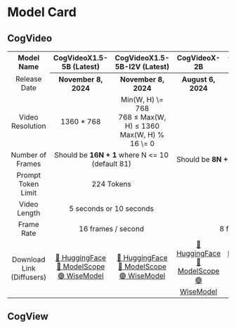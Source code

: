 ---
---

# Model Card

<!-- TODO: add model card for cogvideo and cogview -->

## CogVideo

<table style="border-collapse: collapse; width: 100%;">
  <tr>
    <th style="text-align: center;">Model Name</th>
    <th style="text-align: center;">CogVideoX1.5-5B (Latest)</th>
    <th style="text-align: center;">CogVideoX1.5-5B-I2V (Latest)</th>
    <th style="text-align: center;">CogVideoX-2B</th>
    <th style="text-align: center;">CogVideoX-5B</th>
    <th style="text-align: center;">CogVideoX-5B-I2V</th>
  </tr>
  <tr>
    <td style="text-align: center;">Release Date</td>
    <th style="text-align: center;">November 8, 2024</th>
    <th style="text-align: center;">November 8, 2024</th>
    <th style="text-align: center;">August 6, 2024</th>
    <th style="text-align: center;">August 27, 2024</th>
    <th style="text-align: center;">September 19, 2024</th>
  </tr>
  <tr>
    <td style="text-align: center;">Video Resolution</td>
    <td colspan="1" style="text-align: center;">1360 * 768</td>
    <td colspan="1" style="text-align: center;">Min(W, H) \= 768 <br> 768 ≤ Max(W, H) ≤ 1360 <br> Max(W, H) % 16 \= 0</td>
    <td colspan="3" style="text-align: center;">720 * 480</td>
  </tr>
  <tr>
    <td style="text-align: center;">Number of Frames</td>
    <td colspan="2" style="text-align: center;">Should be <b>16N + 1</b> where N <= 10 (default 81)</td>
    <td colspan="3" style="text-align: center;">Should be <b>8N + 1</b> where N <= 6 (default 49)</td>
  </tr>
  <tr>
    <td style="text-align: center;">Prompt Token Limit</td>
    <td colspan="2" style="text-align: center;">224 Tokens</td>
    <td colspan="3" style="text-align: center;">226 Tokens</td>
  </tr>
  <tr>
    <td style="text-align: center;">Video Length</td>
    <td colspan="2" style="text-align: center;">5 seconds or 10 seconds</td>
    <td colspan="3" style="text-align: center;">6 seconds</td>
  </tr>
  <tr>
    <td style="text-align: center;">Frame Rate</td>
    <td colspan="2" style="text-align: center;">16 frames / second </td>
    <td colspan="3" style="text-align: center;">8 frames / second </td>
  </tr>
  <tr>
    <td style="text-align: center;">Download Link (Diffusers)</td>
    <td style="text-align: center;"><a href="https://huggingface.co/THUDM/CogVideoX1.5-5B">🤗 HuggingFace</a><br><a href="https://modelscope.cn/models/ZhipuAI/CogVideoX1.5-5B">🤖 ModelScope</a><br><a href="https://wisemodel.cn/models/ZhipuAI/CogVideoX1.5-5B">🟣 WiseModel</a></td>
    <td style="text-align: center;"><a href="https://huggingface.co/THUDM/CogVideoX1.5-5B-I2V">🤗 HuggingFace</a><br><a href="https://modelscope.cn/models/ZhipuAI/CogVideoX1.5-5B-I2V">🤖 ModelScope</a><br><a href="https://wisemodel.cn/models/ZhipuAI/CogVideoX1.5-5B-I2V">🟣 WiseModel</a></td>
    <td style="text-align: center;"><a href="https://huggingface.co/THUDM/CogVideoX-2b">🤗 HuggingFace</a><br><a href="https://modelscope.cn/models/ZhipuAI/CogVideoX-2b">🤖 ModelScope</a><br><a href="https://wisemodel.cn/models/ZhipuAI/CogVideoX-2b">🟣 WiseModel</a></td>
    <td style="text-align: center;"><a href="https://huggingface.co/THUDM/CogVideoX-5b">🤗 HuggingFace</a><br><a href="https://modelscope.cn/models/ZhipuAI/CogVideoX-5b">🤖 ModelScope</a><br><a href="https://wisemodel.cn/models/ZhipuAI/CogVideoX-5b">🟣 WiseModel</a></td>
    <td style="text-align: center;"><a href="https://huggingface.co/THUDM/CogVideoX-5b-I2V">🤗 HuggingFace</a><br><a href="https://modelscope.cn/models/ZhipuAI/CogVideoX-5b-I2V">🤖 ModelScope</a><br><a href="https://wisemodel.cn/models/ZhipuAI/CogVideoX-5b-I2V">🟣 WiseModel</a></td>
  </tr>
</table>


## CogView
